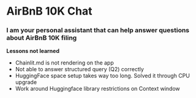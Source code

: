 # AirBnB 10K Chat

### I am your personal assistant that can help answer questions about AirBnB 10K filing

**Lessons not learned**
- Chainlit.md is not rendering on the app
- Not able to answer structured query (Q2) correctly 
- HuggingFace space setup takes way too long. Solved it through CPU upgrade
- Work around Huggingface library restrictions on Context window